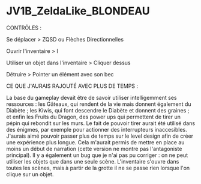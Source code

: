 # JV1B_ZeldaLike_BLONDEAU
 
CONTRÔLES :

Se déplacer > ZQSD ou Flèches Directionnelles

Ouvrir l'inventaire > I

Utiliser un objet dans l'inventaire > Cliquer dessus

Détruire > Pointer un élément avec son bec

CE QUE J'AURAIS RAJOUTÉ AVEC PLUS DE TEMPS :

La base du gameplay devait être de savoir utiliser intelligemment ses ressources : les Gâteaux, qui rendent de la vie mais donnent également du Diabète ; les Kiwis, qui font descendre le Diabète et donnent des graines ; et enfin les Fruits du Dragon, des power ups qui permettent de tirer un pépin qui rebondit sur les murs.
Le fait de pouvoir tirer aurait été utilisé dans des énigmes, par exemple pour actionner des interrupteurs inaccesibles.
J'aurais aimé pouvoir passer plus de temps sur le level design afin de créer une expérience plus longue. Cela m'aurait permis de mettre en place au moins un début de narration (cette version ne montre pas l'antagoniste principal).
Il y a également un bug que je n'ai pas pu corriger : on ne peut utiliser les objets que dans une seule scène. L'inventaire s'ouvre dans toutes les scènes, mais à partir de la grotte il ne se passe rien lorsque l'on clique sur un objet.
